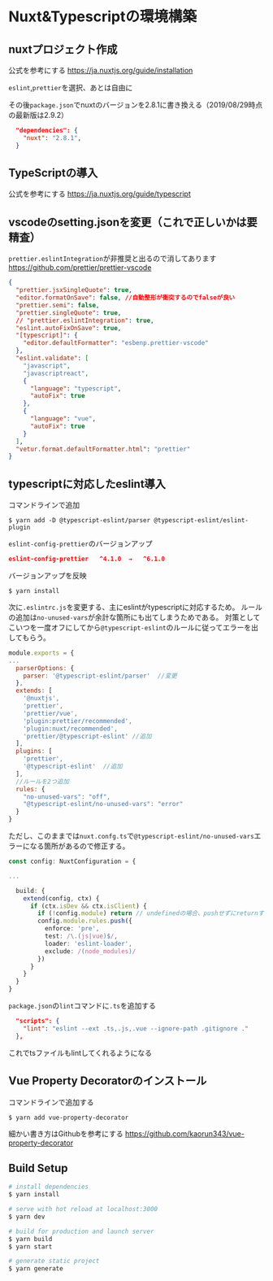 # Nuxt&Typescriptの環境構築

## nuxtプロジェクト作成

公式を参考にする
https://ja.nuxtjs.org/guide/installation

`eslint`,`prettier`を選択、あとは自由に

その後`package.json`でnuxtのバージョンを2.8.1に書き換える（2019/08/29時点の最新版は2.9.2）

```json
  "dependencies": {
    "nuxt": "2.8.1",
  }
```

## TypeScriptの導入
公式を参考にする
https://ja.nuxtjs.org/guide/typescript

## vscodeのsetting.jsonを変更（これで正しいかは要精査）

`prettier.eslintIntegration`が非推奨と出るので消してあります
https://github.com/prettier/prettier-vscode

```json:setting.json
{
  "prettier.jsxSingleQuote": true,
  "editor.formatOnSave": false, //自動整形が衝突するのでfalseが良い
  "prettier.semi": false,
  "prettier.singleQuote": true,
  // "prettier.eslintIntegration": true,
  "eslint.autoFixOnSave": true,
  "[typescript]": {
    "editor.defaultFormatter": "esbenp.prettier-vscode"
  },
  "eslint.validate": [
    "javascript",
    "javascriptreact",
    {
      "language": "typescript",
      "autoFix": true
    },
    {
      "language": "vue",
      "autoFix": true
    }
  ],
  "vetur.format.defaultFormatter.html": "prettier"
}
```

## typescriptに対応したeslint導入

コマンドラインで追加

```
$ yarn add -D @typescript-eslint/parser @typescript-eslint/eslint-plugin
```
`eslint-config-prettier`のバージョンアップ

```javascript:package.json
eslint-config-prettier   ^4.1.0  →   ^6.1.0
```
バージョンアップを反映

```
$ yarn install
```

次に`.eslintrc.js`を変更する、主にeslintがtypescriptに対応するため。
ルールの追加は`no-unused-vars`が余計な箇所にも出てしまうためである。
対策としてこいつを一度オフにしてから`@typescript-eslint`のルールに従ってエラーを出してもらう。

```javascript:.eslintrc.js
module.exports = {
...
  parserOptions: {
    parser: '@typescript-eslint/parser'  //変更
  },
  extends: [
    '@nuxtjs',
    'prettier',
    'prettier/vue',
    'plugin:prettier/recommended',
    'plugin:nuxt/recommended',
    'prettier/@typescript-eslint' //追加
  ],
  plugins: [
    'prettier',
    '@typescript-eslint'  //追加
  ],
  //ルールを2つ追加
  rules: {
    "no-unused-vars": "off",
    "@typescript-eslint/no-unused-vars": "error"
  }
}
```
ただし、このままでは`nuxt.confg.ts`で`@typescript-eslint/no-unused-vars`エラーになる箇所があるので修正する。

```typescript:nuxt.confg.ts
const config: NuxtConfiguration = {

...

  build: {
    extend(config, ctx) {
      if (ctx.isDev && ctx.isClient) {
        if (!config.module) return // undefinedの場合、pushせずにreturnするように追加
        config.module.rules.push({
          enforce: 'pre',
          test: /\.(js|vue)$/,
          loader: 'eslint-loader',
          exclude: /(node_modules)/
        })
      }
    }
  }
}

```

`package.json`の`lint`コマンドに`.ts`を追加する

```json:package.json
  "scripts": {
    "lint": "eslint --ext .ts,.js,.vue --ignore-path .gitignore ."
  },

```
これでtsファイルもlintしてくれるようになる

## Vue Property Decoratorのインストール

コマンドラインで追加する

```
$ yarn add vue-property-decorator
```

細かい書き方はGithubを参考にする
https://github.com/kaorun343/vue-property-decorator

## Build Setup

``` bash
# install dependencies
$ yarn install

# serve with hot reload at localhost:3000
$ yarn dev

# build for production and launch server
$ yarn build
$ yarn start

# generate static project
$ yarn generate
```
